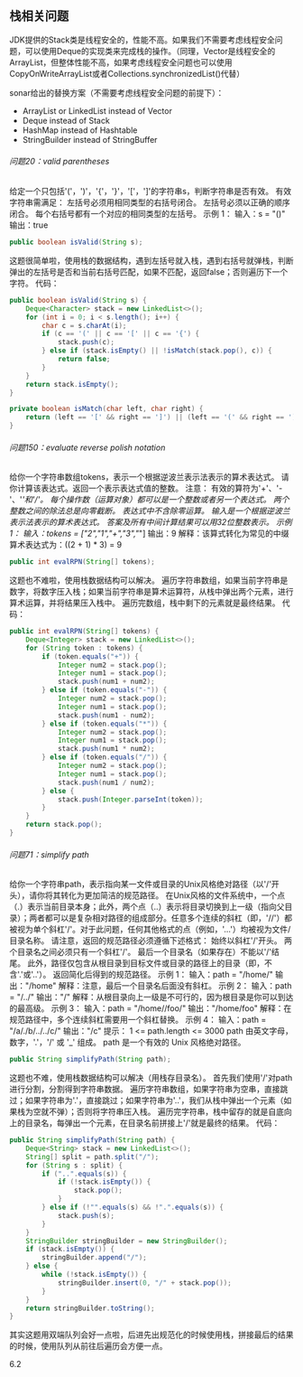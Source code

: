 ## 栈相关问题

JDK提供的Stack类是线程安全的，性能不高。如果我们不需要考虑线程安全问题，可以使用Deque的实现类来完成栈的操作。（同理，Vector是线程安全的ArrayList，但整体性能不高，如果考虑线程安全问题也可以使用CopyOnWriteArrayList或者Collections.synchronizedList()代替）  

sonar给出的替换方案（不需要考虑线程安全问题的前提下）：
- ArrayList or LinkedList instead of Vector
- Deque instead of Stack
- HashMap instead of Hashtable
- StringBuilder instead of StringBuffer

###### 问题20：valid parentheses

给定一个只包括'('，')'，'{'，'}'，'['，']'的字符串s，判断字符串是否有效。
有效字符串需满足：
左括号必须用相同类型的右括号闭合。
左括号必须以正确的顺序闭合。
每个右括号都有一个对应的相同类型的左括号。
示例 1：
输入：s = "()"
输出：true
```java
public boolean isValid(String s);
```

这题很简单啦，使用栈的数据结构，遇到左括号就入栈，遇到右括号就弹栈，判断弹出的左括号是否和当前右括号匹配，如果不匹配，返回false；否则遍历下一个字符。
代码：
```java
public boolean isValid(String s) {
    Deque<Character> stack = new LinkedList<>();
    for (int i = 0; i < s.length(); i++) {
        char c = s.charAt(i);
        if (c == '(' || c == '[' || c == '{') {
            stack.push(c);
        } else if (stack.isEmpty() || !isMatch(stack.pop(), c)) {
            return false;
        }
    }
    return stack.isEmpty();
}

private boolean isMatch(char left, char right) {
    return (left == '[' && right == ']') || (left == '(' && right == ')') || (left == '{' && right == '}');
}
```

###### 问题150：evaluate reverse polish notation

给你一个字符串数组tokens，表示一个根据逆波兰表示法表示的算术表达式。
请你计算该表达式。返回一个表示表达式值的整数。
注意：
有效的算符为'+'、'-'、'*'和'/'。
每个操作数（运算对象）都可以是一个整数或者另一个表达式。
两个整数之间的除法总是向零截断。
表达式中不含除零运算。
输入是一个根据逆波兰表示法表示的算术表达式。
答案及所有中间计算结果可以用32位整数表示。
示例 1：
输入：tokens = ["2","1","+","3","*"]
输出：9
解释：该算式转化为常见的中缀算术表达式为：((2 + 1) * 3) = 9
```java
public int evalRPN(String[] tokens);
```

这题也不难啦，使用栈数据结构可以解决。
遍历字符串数组，如果当前字符串是数字，将数字压入栈；如果当前字符串是算术运算符，从栈中弹出两个元素，进行算术运算，并将结果压入栈中。
遍历完数组，栈中剩下的元素就是最终结果。
代码：
```java
public int evalRPN(String[] tokens) {
    Deque<Integer> stack = new LinkedList<>();
    for (String token : tokens) {
        if (token.equals("+")) {
            Integer num2 = stack.pop();
            Integer num1 = stack.pop();
            stack.push(num1 + num2);
        } else if (token.equals("-")) {
            Integer num2 = stack.pop();
            Integer num1 = stack.pop();
            stack.push(num1 - num2);
        } else if (token.equals("*")) {
            Integer num2 = stack.pop();
            Integer num1 = stack.pop();
            stack.push(num1 * num2);
        } else if (token.equals("/")) {
            Integer num2 = stack.pop();
            Integer num1 = stack.pop();
            stack.push(num1 / num2);
        } else {
            stack.push(Integer.parseInt(token));
        }
    }
    return stack.pop();
}
```

###### 问题71：simplify path

给你一个字符串path，表示指向某一文件或目录的Unix风格绝对路径（以'/'开头），请你将其转化为更加简洁的规范路径。
在Unix风格的文件系统中，一个点（.）表示当前目录本身；此外，两个点（..）表示将目录切换到上一级（指向父目录）；两者都可以是复杂相对路径的组成部分。任意多个连续的斜杠（即，'//'）都被视为单个斜杠'/'。对于此问题，任何其他格式的点（例如，'...'）均被视为文件/目录名称。
请注意，返回的规范路径必须遵循下述格式：
始终以斜杠'/'开头。
两个目录名之间必须只有一个斜杠'/'。
最后一个目录名（如果存在）不能以'/'结尾。
此外，路径仅包含从根目录到目标文件或目录的路径上的目录（即，不含'.'或'..'）。
返回简化后得到的规范路径。
示例 1：
输入：path = "/home/"
输出："/home"
解释：注意，最后一个目录名后面没有斜杠。 
示例 2：
输入：path = "/../"
输出："/"
解释：从根目录向上一级是不可行的，因为根目录是你可以到达的最高级。
示例 3：
输入：path = "/home//foo/"
输出："/home/foo"
解释：在规范路径中，多个连续斜杠需要用一个斜杠替换。
示例 4：
输入：path = "/a/./b/../../c/"
输出："/c"
提示：
1 <= path.length <= 3000
path 由英文字母，数字，'.'，'/' 或 '_' 组成。
path 是一个有效的 Unix 风格绝对路径。
```java
public String simplifyPath(String path);
```

这题也不难，使用栈数据结构可以解决（用栈存目录名）。
首先我们使用'/'对path进行分割，分割得到字符串数据。
遍历字符串数组，如果字符串为空串，直接跳过；如果字符串为'.'，直接跳过；如果字符串为'..'，我们从栈中弹出一个元素（如果栈为空就不弹）；否则将字符串压入栈。
遍历完字符串，栈中留存的就是自底向上的目录名，每弹出一个元素，在目录名前拼接上'/'就是最终的结果。
代码：
```java
public String simplifyPath(String path) {
    Deque<String> stack = new LinkedList<>();
    String[] split = path.split("/");
    for (String s : split) {
        if ("..".equals(s)) {
            if (!stack.isEmpty()) {
                stack.pop();
            }
        } else if (!"".equals(s) && !".".equals(s)) {
            stack.push(s);
        }
    }
    StringBuilder stringBuilder = new StringBuilder();
    if (stack.isEmpty()) {
        stringBuilder.append("/");
    } else {
        while (!stack.isEmpty()) {
            stringBuilder.insert(0, "/" + stack.pop());
        }
    }
    return stringBuilder.toString();
}
```
其实这题用双端队列会好一点啦，后进先出规范化的时候使用栈，拼接最后的结果的时候，使用队列从前往后遍历会方便一点。

6.2